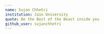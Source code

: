 ```yaml
---
name: Sujan Chhetri
institution: Jain University
quote: Be the Best of the Beast inside you
github_user: sujanchhetri
---
```

